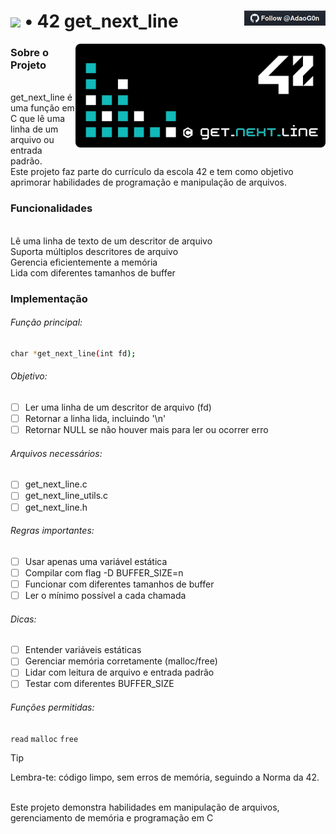 # <a href="#" style="pointer-events: none;"> <img src="https://img.shields.io/badge/status-In_Progress-success?color=black&style=flat-square"/></a> • 42 get_next_line <a href="https://github.com/AdaoG0n" style="pointer-events: none;"> <img src="https://github.com/AdaoG0n/AdaoG0n/blob/main/assests/Followbutton.png" width="130" align="right"/></a>
 <a href="#" style="pointer-events: none;">
 <img align="right" src="https://github.com/AdaoG0n/AdaoG0n/blob/main/assests/getnextline.png" width="400"/>
 </a>

### Sobre o Projeto
<br/>get_next_line é uma função em C que lê uma linha de um arquivo ou entrada padrão. 
<br/>Este projeto faz parte do currículo da escola 42 e tem como objetivo aprimorar habilidades de programação e manipulação de arquivos.

### Funcionalidades

<br/>Lê uma linha de texto de um descritor de arquivo
<br/>Suporta múltiplos descritores de arquivo
<br/>Gerencia eficientemente a memória
<br/>Lida com diferentes tamanhos de buffer

### Implementação

###### Função principal:

```sh
char *get_next_line(int fd);
```

######   Objetivo:

- [ ] Ler uma linha de um descritor de arquivo (fd)
- [ ] Retornar a linha lida, incluindo '\n'
- [ ] Retornar NULL se não houver mais para ler ou ocorrer erro

 ###### Arquivos necessários:

 - [ ] get_next_line.c
 - [ ] get_next_line_utils.c
 - [ ] get_next_line.h

###### Regras importantes:

- [ ] Usar apenas uma variável estática
- [ ] Compilar com flag -D BUFFER_SIZE=n
- [ ] Funcionar com diferentes tamanhos de buffer
- [ ] Ler o mínimo possível a cada chamada

 ###### Dicas:

- [ ] Entender variáveis estáticas
- [ ] Gerenciar memória corretamente (malloc/free)
- [ ] Lidar com leitura de arquivo e entrada padrão
- [ ] Testar com diferentes BUFFER_SIZE

 ###### Funções permitidas:

`read`
`malloc`
`free`

>[!TIP]
>Lembra-te: código limpo, sem erros de memória, seguindo a Norma da 42.

<br/>Este projeto demonstra habilidades em manipulação de arquivos, gerenciamento de memória e programação em C
